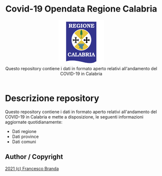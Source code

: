 <h1 align="center">Covid-19 Opendata Regione Calabria</h1>

<div align="center">
<img src="calabria-regione-1.svg" width="150">
</div>
<div align="center">
  Questo repository contiene i dati in formato aperto relativi all'andamento del COVID-19 in Calabria
</div>
<br />

# Descrizione repository

Questo repository contiene i dati in formato aperto relativi all'andamento del COVID-19 in Calabria e mette a disposizione, le seguenti informazioni aggiornate quotidianamente:

*   Dati regione
*   Dati province
*   Dati comuni

## Author / Copyright 

[2021 (c) Francesco Branda](https://francescobranda.netlify.app/)
